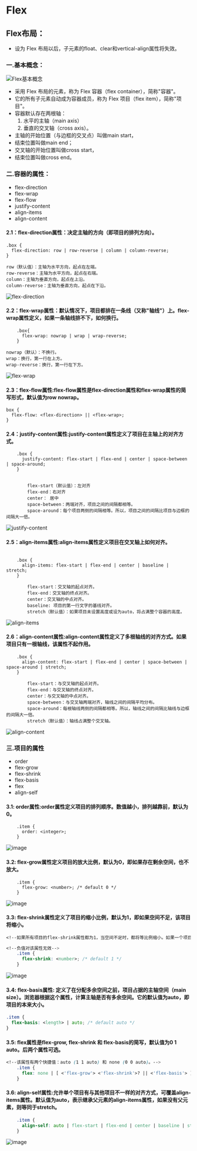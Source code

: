 # Flex

## Flex布局：
- 设为 Flex 布局以后，子元素的float、clear和vertical-align属性将失效。

### 一.基本概念：
![Flex基本概念](http://www.ruanyifeng.com/blogimg/asset/2015/bg2015071004.png)
- 采用 Flex 布局的元素，称为 Flex 容器（flex container），简称"容器"。
- 它的所有子元素自动成为容器成员，称为 Flex 项目（flex item），简称"项目"。
- 容器默认存在两根轴：
    1. 水平的主轴（main axis）
    2. 垂直的交叉轴（cross axis）。
- 主轴的开始位置（与边框的交叉点）叫做main start，
- 结束位置叫做main end；
- 交叉轴的开始位置叫做cross start，
- 结束位置叫做cross end。
<!-- more -->

### 二.容器的属性：
- flex-direction
- flex-wrap
- flex-flow
- justify-content
- align-items
- align-content

#### 2.1：flex-direction属性：决定主轴的方向（即项目的排列方向）。

```
.box {
  flex-direction: row | row-reverse | column | column-reverse;
}

row（默认值）：主轴为水平方向，起点在左端。
row-reverse：主轴为水平方向，起点在右端。
column：主轴为垂直方向，起点在上沿。
column-reverse：主轴为垂直方向，起点在下沿。
```
![flex-direction](http://www.ruanyifeng.com/blogimg/asset/2015/bg2015071005.png)

#### 2.2：flex-wrap属性：默认情况下，项目都排在一条线（又称"轴线"）上。flex-wrap属性定义，如果一条轴线排不下，如何换行。

```
    .box{
      flex-wrap: nowrap | wrap | wrap-reverse;
    }

nowrap（默认）：不换行。
wrap：换行，第一行在上方。
wrap-reverse：换行，第一行在下方。
```
![flex-wrap](http://www.ruanyifeng.com/blogimg/asset/2015/bg2015071006.png)

#### 2.3：flex-flow属性:flex-flow属性是flex-direction属性和flex-wrap属性的简写形式，默认值为row nowrap。

```
box {
  flex-flow: <flex-direction> || <flex-wrap>;
}
```
#### 2.4：justify-content属性:justify-content属性定义了项目在主轴上的对齐方式。

```
    .box {
      justify-content: flex-start | flex-end | center | space-between | space-around;
    }
    

        flex-start（默认值）：左对齐
        flex-end：右对齐
        center： 居中
        space-between：两端对齐，项目之间的间隔都相等。
        space-around：每个项目两侧的间隔相等。所以，项目之间的间隔比项目与边框的间隔大一倍。

```
![justify-content](http://www.ruanyifeng.com/blogimg/asset/2015/bg2015071010.png)

#### 2.5：align-items属性:align-items属性定义项目在交叉轴上如何对齐。

```
    
    .box {
      align-items: flex-start | flex-end | center | baseline | stretch;
    }

        flex-start：交叉轴的起点对齐。
        flex-end：交叉轴的终点对齐。
        center：交叉轴的中点对齐。
        baseline: 项目的第一行文字的基线对齐。
        stretch（默认值）：如果项目未设置高度或设为auto，将占满整个容器的高度。

```
![align-items](http://www.ruanyifeng.com/blogimg/asset/2015/bg2015071011.png)

#### 2.6：align-content属性:align-content属性定义了多根轴线的对齐方式。如果项目只有一根轴线，该属性不起作用。

```
    .box {
      align-content: flex-start | flex-end | center | space-between | space-around | stretch;
    }

        flex-start：与交叉轴的起点对齐。
        flex-end：与交叉轴的终点对齐。
        center：与交叉轴的中点对齐。
        space-between：与交叉轴两端对齐，轴线之间的间隔平均分布。
        space-around：每根轴线两侧的间隔都相等。所以，轴线之间的间隔比轴线与边框的间隔大一倍。
        stretch（默认值）：轴线占满整个交叉轴。
```
![align-content](http://www.ruanyifeng.com/blogimg/asset/2015/bg2015071012.png)


### 三.项目的属性


- order
- flex-grow
- flex-shrink
- flex-basis
- flex
- align-self

#### 3.1: order属性:order属性定义项目的排列顺序。数值越小，排列越靠前，默认为0。

```
    .item {
      order: <integer>;
    }
```
![image](http://www.ruanyifeng.com/blogimg/asset/2015/bg2015071013.png)

#### 3.2: flex-grow属性定义项目的放大比例，默认为0，即如果存在剩余空间，也不放大。

```
    .item {
      flex-grow: <number>; /* default 0 */
    }
```

![image](http://www.ruanyifeng.com/blogimg/asset/2015/bg2015071014.png)

#### 3.3: flex-shrink属性定义了项目的缩小比例，默认为1，即如果空间不足，该项目将缩小。


```css
<!--如果所有项目的flex-shrink属性都为1，当空间不足时，都将等比例缩小。如果一个项目的flex-shrink属性为0，其他项目都为1，则空间不足时，前者不缩小。-->

<!--负值对该属性无效-->
    .item {
      flex-shrink: <number>; /* default 1 */
    }
```
![image](http://www.ruanyifeng.com/blogimg/asset/2015/bg2015071015.jpg)

#### 3.4: flex-basis属性: 定义了在分配多余空间之前，项目占据的主轴空间（main size）。浏览器根据这个属性，计算主轴是否有多余空间。它的默认值为auto，即项目的本来大小。


```css
.item {
  flex-basis: <length> | auto; /* default auto */
}
```

#### 3.5: flex属性是flex-grow, flex-shrink 和 flex-basis的简写，默认值为0 1 auto。后两个属性可选。

```css
<!--该属性有两个快捷值：auto (1 1 auto) 和 none (0 0 auto)。-->
    .item {
      flex: none | [ <'flex-grow'> <'flex-shrink'>? || <'flex-basis'> ]
    }
```

#### 3.6: align-self属性:允许单个项目有与其他项目不一样的对齐方式，可覆盖align-items属性。默认值为auto，表示继承父元素的align-items属性，如果没有父元素，则等同于stretch。

```css
    .item {
      align-self: auto | flex-start | flex-end | center | baseline | stretch;
    }
```
![image](http://www.ruanyifeng.com/blogimg/asset/2015/bg2015071016.png)